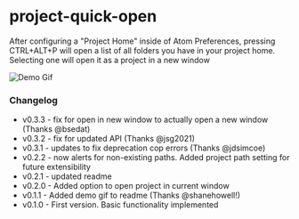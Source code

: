 # project-quick-open

After configuring a "Project Home" inside of Atom Preferences, pressing CTRL+ALT+P will open a list of all folders you have in your project home. Selecting one will open it as a project in a new window

![Demo Gif](http://i.imgur.com/qqfsKtF.gif "Demo Gif")

### Changelog
- v0.3.3 - fix for open in new window to actually open a new window (Thanks @bsedat)
- v0.3.2 - fix for updated API (Thanks @jsg2021)
- v0.3.1 - updates to fix deprecation cop errors (Thanks @jdsimcoe)
- v0.2.2 - now alerts for non-existing paths. Added project path setting for future extensibility
- v0.2.1 - updated readme
- v0.2.0 - Added option to open project in current window
- v0.1.1 - Added demo gif to readme (Thanks @shanehowell!)
- v0.1.0 - First version. Basic functionality implemented

